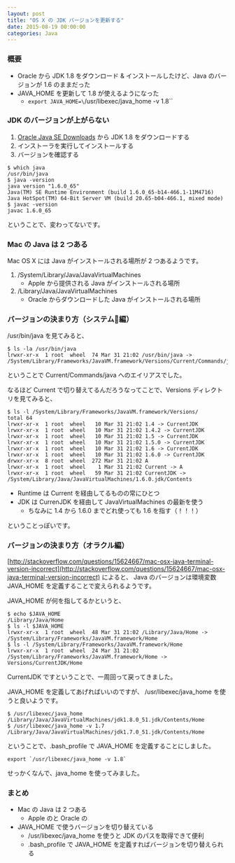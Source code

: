 ```yaml
---
layout: post
title: "OS X の JDK バージョンを更新する"
date: 2015-08-19 00:00:00
categories: Java
---
```


### 概要

- Oracle から JDK 1.8 をダウンロード & インストールしたけど、Java のバージョンが 1.6 のままだった
- JAVA_HOME を更新して 1.8 が使えるようになった
    - `export JAVA_HOME=\`/usr/libexec/java_home -v 1.8\``

### JDK のバージョンが上がらない

1. [Oracle Java SE Downloads](http://www.oracle.com/technetwork/java/javase/downloads/jdk8-downloads-2133151.html) から JDK 1.8 をダウンロードする
1. インストーラを実行してインストールする
1. バージョンを確認する

```
$ which java
/usr/bin/java
$ java -version
java version "1.6.0_65"
Java(TM) SE Runtime Environment (build 1.6.0_65-b14-466.1-11M4716)
Java HotSpot(TM) 64-Bit Server VM (build 20.65-b04-466.1, mixed mode)
$ javac -version
javac 1.6.0_65
```

ということで、変わってないです。

### Mac の Java は 2 つある

Mac OS X には Java がインストールされる場所が 2 つあるようです。

1. /System/Library/Java/JavaVirtualMachines
    - Apple から提供される Java がインストールされる場所
2. /Library/Java/JavaVirtualMachines
    - Oracle からダウンロードした Java がインストールされる場所

### バージョンの決まり方（システム編）

/usr/bin/java を見てみると、

```
$ ls -la /usr/bin/java
lrwxr-xr-x  1 root  wheel  74 Mar 31 21:02 /usr/bin/java -> /System/Library/Frameworks/JavaVM.framework/Versions/Current/Commands/java
```

ということで Current/Commands/java へのエイリアスでした。

なるほど Current で切り替えてるんだろうなってことで、Versions ディレクトリを見てみると、

```
$ ls -l /System/Library/Frameworks/JavaVM.framework/Versions/
total 64
lrwxr-xr-x  1 root  wheel   10 Mar 31 21:02 1.4 -> CurrentJDK
lrwxr-xr-x  1 root  wheel   10 Mar 31 21:02 1.4.2 -> CurrentJDK
lrwxr-xr-x  1 root  wheel   10 Mar 31 21:02 1.5 -> CurrentJDK
lrwxr-xr-x  1 root  wheel   10 Mar 31 21:02 1.5.0 -> CurrentJDK
lrwxr-xr-x  1 root  wheel   10 Mar 31 21:02 1.6 -> CurrentJDK
lrwxr-xr-x  1 root  wheel   10 Mar 31 21:02 1.6.0 -> CurrentJDK
drwxr-xr-x  8 root  wheel  272 Mar 31 21:02 A
lrwxr-xr-x  1 root  wheel    1 Mar 31 21:02 Current -> A
lrwxr-xr-x  1 root  wheel   59 Mar 31 21:02 CurrentJDK -> /System/Library/Java/JavaVirtualMachines/1.6.0.jdk/Contents
```

- Runtime は Current を経由してるものの常にひとつ
- JDK は CurrenJDK を経由して JavaVirtualMachines の最新を使う
    - ちなみに 1.4 から 1.6.0 までどれ使っても 1.6 を指す（！！！）

ということっぽいです。

### バージョンの決まり方（オラクル編）

[http://stackoverflow.com/questions/15624667/mac-osx-java-terminal-version-incorrect](http://stackoverflow.com/questions/15624667/mac-osx-java-terminal-version-incorrect) によると、
Java のバージョンは環境変数 JAVA_HOME を定義することで変えられるようです。

JAVA_HOME が何を指してるかというと、

```
$ echo $JAVA_HOME
/Library/Java/Home
$ ls -l $JAVA_HOME
lrwxr-xr-x  1 root  wheel  48 Mar 31 21:02 /Library/Java/Home -> /System/Library/Frameworks/JavaVM.framework/Home
$ ls -l /System/Library/Frameworks/JavaVM.framework/Home
lrwxr-xr-x  1 root  wheel  24 Mar 31 21:02 /System/Library/Frameworks/JavaVM.framework/Home -> Versions/CurrentJDK/Home
```

CurrentJDK ですということで、一周回って戻ってきました。

JAVA_HOME を定義してあげればいいのですが、 /usr/libexec/java_home を使うと良いようです。

```
$ /usr/libexec/java_home
/Library/Java/JavaVirtualMachines/jdk1.8.0_51.jdk/Contents/Home
$ /usr/libexec/java_home -v 1.7
/Library/Java/JavaVirtualMachines/jdk1.7.0_51.jdk/Contents/Home
```

ということで、.bash_profile で JAVA_HOME を定義することにしました。

```.bash_profile
export `/usr/libexec/java_home -v 1.8`
```

せっかくなんで、java_home を使ってみました。

### まとめ

- Mac の Java は 2 つある
    - Apple のと Oracle の
- JAVA_HOME で使うバージョンを切り替えている
    - /usr/libexec/java_home を使うと JDK のパスを取得できて便利
	- .bash_profile で JAVA_HOME を定義すればバージョンを切り替えられる
